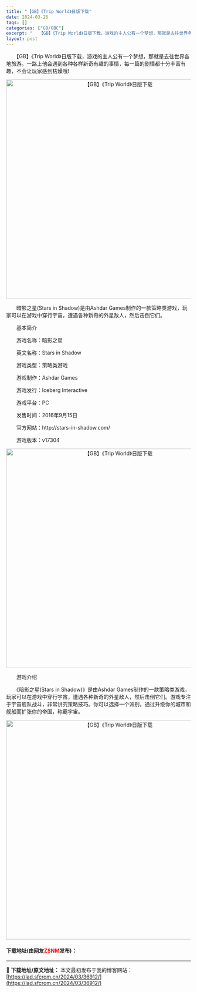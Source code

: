 ```yaml
---
title: "【GB】《Trip World》日版下载"
date: 2024-03-26
tags: []
categories: ["GB/GBC"]
excerpt: "　　【GB】《Trip World》日版下载，游戏的主人公有一个梦想，那就是去往世界各地旅游。一路上他会遇到各种各样新奇有趣的事情，每一篇的剧情都十分丰富有趣，不会让玩家感到枯燥哦! 　　暗影之星(Stars in Shadow)是由Ashdar Games制作的一款策略类游戏，玩家可以在游戏中穿行&hellip;"
layout: post
---
```


 <p>　　【GB】《Trip World》日版下载，游戏的主人公有一个梦想，那就是去往世界各地旅游。一路上他会遇到各种各样新奇有趣的事情，每一篇的剧情都十分丰富有趣，不会让玩家感到枯燥哦!</p> <p align="center"><img align="" border="0" src="https://lad.sfcrom.cn/wp-content/uploads/2024/03/20240326_660285cc68c6b.png" width="597" alt="【GB】《Trip World》日版下载" /></p> <p>　　暗影之星(Stars in Shadow)是由Ashdar Games制作的一款策略类游戏，玩家可以在游戏中穿行宇宙，遭遇各种新奇的外星敌人，然后击倒它们。</p> <p>　　基本简介</p> <p>　　游戏名称：暗影之星</p> <p>　　英文名称：Stars in Shadow</p> <p>　　游戏类型：策略类游戏</p> <p>　　游戏制作：Ashdar Games</p> <p>　　游戏发行：Iceberg Interactive</p> <p>　　游戏平台：PC</p> <p>　　发售时间：2016年9月15日</p> <p>　　官方网站：http://stars-in-shadow.com/</p> <p>　　游戏版本：v17304</p> <p align="center"><img align="" border="0" src="https://lad.sfcrom.cn/wp-content/uploads/2024/03/20240326_660285ce04e98.png" width="597" alt="【GB】《Trip World》日版下载" /></p> <p>　　游戏介绍</p> <p>　　《暗影之星(Stars in Shadow)》是由Ashdar Games制作的一款策略类游戏，玩家可以在游戏中穿行宇宙，遭遇各种新奇的外星敌人，然后击倒它们。游戏专注于宇宙舰队战斗，非常讲究策略技巧。你可以选择一个派别，通过升级你的城市和舰船而扩张你的帝国，称霸宇宙。</p> <p align="center"><img align="" border="0" src="https://lad.sfcrom.cn/wp-content/uploads/2024/03/20240326_660285cfa1a63.png" width="597" alt="【GB】《Trip World》日版下载" /></p> <p><h4>下载地址(由网友<font color="red">ZSNM</font>发布)：</h4></p> 

---
📖 **下载地址/原文地址：** 本文最初发布于我的博客网站：[https://lad.sfcrom.cn/2024/03/36912/](https://lad.sfcrom.cn/2024/03/36912/)
